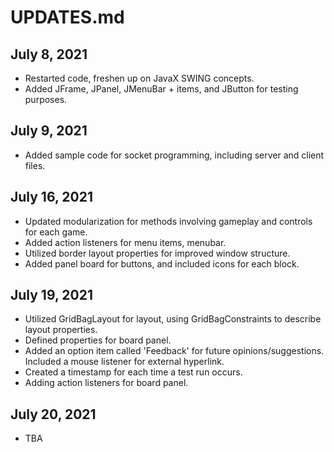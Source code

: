 # UPDATES.md

## July 8, 2021
* Restarted code, freshen up on JavaX SWING concepts.
* Added JFrame, JPanel, JMenuBar + items, and JButton for testing purposes. 

## July 9, 2021
* Added sample code for socket programming, including server and client files. 

## July 16, 2021
* Updated modularization for methods involving gameplay and controls for each game. 
* Added action listeners for menu items, menubar.
* Utilized border layout properties for improved window structure.
* Added panel board for buttons, and included icons for each block.

## July 19, 2021
* Utilized GridBagLayout for layout, using GridBagConstraints to describe layout properties.
* Defined properties for board panel. 
* Added an option item called 'Feedback' for future opinions/suggestions. Included a mouse listener for external hyperlink. 
* Created a timestamp for each time a test run occurs. 
* Adding action listeners for board panel. 

## July 20, 2021
* TBA